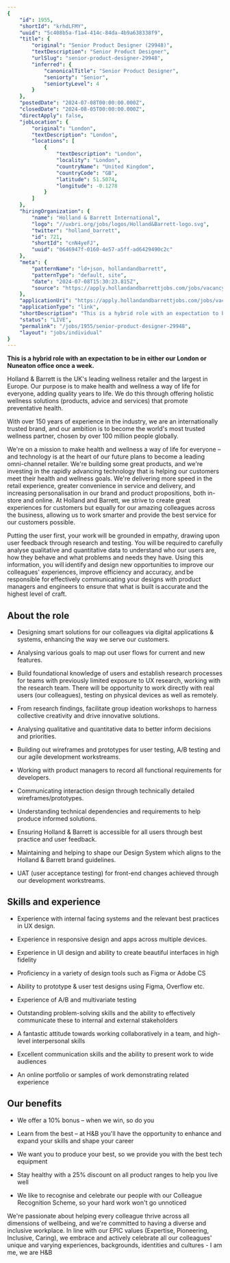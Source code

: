 ```yaml
---
{
	"id": 1955,
	"shortId": "krhdLFMY",
	"uuid": "5c408b5a-f1a4-414c-84da-4b9a638338f9",
	"title": {
		"original": "Senior Product Designer (29948)",
		"textDescription": "Senior Product Designer",
		"urlSlug": "senior-product-designer-29948",
		"inferred": {
			"canonicalTitle": "Senior Product Designer",
			"seniorty": "Senior",
			"seniortyLevel": 4
		}
	},
	"postedDate": "2024-07-08T00:00:00.000Z",
	"closedDate": "2024-08-05T00:00:00.000Z",
	"directApply": false,
	"jobLocation": {
		"original": "London",
		"textDescription": "London",
		"locations": [
			{
				"textDescription": "London",
				"locality": "London",
				"countryName": "United Kingdom",
				"countryCode": "GB",
				"latitude": 51.5074,
				"longitude": -0.1278
			}
		]
	},
	"hiringOrganization": {
		"name": "Holland & Barrett International",
		"logo": "//uxbri.org/jobs/logos/Holland&Barrett-logo.svg",
		"twitter": "holland_barrett",
		"id": 721,
		"shortId": "cnN4yeFJ",
		"uuid": "0646947f-0160-4e57-a5ff-ad6429490c2c"
	},
	"meta": {
		"patternName": "ld+json, hollandandbarrett",
		"patternType": "default, site",
		"date": "2024-07-08T15:30:23.815Z",
		"source": "https://apply.hollandandbarrettjobs.com/jobs/vacancy/senior-product-designer-29948-london/29927/description/?utm_source=Indeed&utm_medium=organic&utm_campaign=Indeed"
	},
	"applicationUri": "https://apply.hollandandbarrettjobs.com/jobs/vacancy/senior-product-designer-29948-london/29927/description/action/apply/?pagestamp=0ea17e05-c918-46ba-ad0b-d090bcbb7a7a&utm_source=Indeed&utm_medium=organic&utm_campaign=Indeed",
	"applicationType": "link",
	"shortDescription": "This is a hybrid role with an expectation to be in either our London or Nuneaton office once a week. Holland Barrett is the UK's' leading wellness retailer and the largest in Europe. Our purpose is",
	"status": "LIVE",
	"permalink": "/jobs/1955/senior-product-designer-29948",
	"layout": "jobs/individual"
}
---
```

<p><strong>This is a hybrid role with an expectation to be in either our London or Nuneaton office once a week.</strong></p><p>Holland &amp; Barrett is the UK's leading wellness retailer and the largest in Europe. Our purpose is to make health and wellness a way of life for everyone, adding quality years to life. We do this through offering holistic wellness solutions (products, advice and services) that promote preventative health.</p><p>With over 150 years of experience in the industry, we are an internationally trusted brand, and our ambition is to become the world's most trusted wellness partner, chosen by over 100 million people globally.</p><p>We're on a mission to make health and wellness a way of life for everyone – and technology is at the heart of our future plans to become a leading omni-channel retailer. We're building some great products, and we're investing in the rapidly advancing technology that is helping our customers meet their health and wellness goals. We're delivering more speed in the retail experience, greater convenience in service and delivery, and increasing personalisation in our brand and product propositions, both in-store and online. At Holland and Barrett, we strive to create great experiences for customers but equally for our amazing colleagues across the business, allowing us to work smarter and provide the best service for our customers possible.&nbsp;</p><p>Putting the user first, your work will be grounded in empathy, drawing upon user feedback through research and testing. You will be required to carefully analyse qualitative and quantitative data to understand who our users are, how they behave and what problems and needs they have. Using this information, you will identify and design new opportunities to improve our colleagues' experiences, improve efficiency and accuracy, and be responsible for effectively communicating your designs with product managers and engineers to ensure that what is built is accurate and the highest level of craft.&nbsp;</p><h2>About the role</h2><ul><li><p>Designing smart solutions for our colleagues via digital applications &amp; systems, enhancing the way we serve our customers.&nbsp;</p></li><li><p>Analysing various goals to map out user flows for current and new features. </p></li><li><p>Build foundational knowledge of users and establish research processes for teams with previously limited exposure to UX research, working with the research team. There will be opportunity to work directly with real users (our colleagues), testing on physical devices as well as remotely.&nbsp;</p></li><li><p>From research findings, facilitate group ideation workshops to harness collective creativity and drive innovative solutions.&nbsp;</p></li><li><p>Analysing qualitative and quantitative data to better inform decisions and priorities.  </p></li><li><p>Building out wireframes and prototypes for user testing, A/B testing and our agile development workstreams.  </p></li><li><p>Working with product managers to record all functional requirements for developers.  </p></li><li><p>Communicating interaction design through technically detailed wireframes/prototypes.  </p></li><li><p>Understanding technical dependencies and requirements to help produce informed solutions.  </p></li><li><p>Ensuring Holland &amp; Barrett is accessible for all users through best practice and user feedback.  </p></li><li><p>Maintaining and helping to shape our Design System which aligns to the Holland &amp; Barrett brand guidelines.  </p></li><li><p>UAT (user acceptance testing) for front-end changes achieved through our development workstreams. </p></li></ul><h2>Skills and experience</h2><ul><li><p>Experience with internal facing systems and the relevant best practices in UX design.&nbsp;</p></li><li><p>Experience in responsive design and apps across multiple devices.&nbsp;</p></li><li><p>Experience in UI design and ability to create beautiful interfaces in high fidelity  </p></li><li><p>Proficiency in a variety of design tools such as Figma or Adobe CS  </p></li><li><p>Ability to prototype &amp; user test designs using Figma, Overflow etc.  </p></li><li><p>Experience of A/B and multivariate testing  </p></li><li><p>Outstanding problem-solving skills and the ability to effectively communicate these to internal and external stakeholders  </p></li><li><p>A fantastic attitude towards working collaboratively in a team, and high-level interpersonal skills   </p></li><li><p>Excellent communication skills and the ability to present work to wide audiences  </p></li><li><p>An online portfolio or samples of work demonstrating related experience </p></li></ul><h2>Our benefits&nbsp;</h2><ul><li><p>We offer a 10% bonus – when we win, so do you</p></li><li><p>Learn from the best – at H&amp;B you'll have the opportunity to enhance and expand your skills and shape your career</p></li><li><p>We want you to produce your best, so we provide you with the best tech equipment</p></li><li><p>Stay healthy with a 25% discount on all product ranges to help you live well</p></li><li><p>We like to recognise and celebrate our people with our Colleague Recognition Scheme, so your hard work won't go unnoticed</p></li></ul><p>We're passionate about helping every colleague thrive across all dimensions of wellbeing, and we're committed to having a diverse and inclusive workplace. In line with our EPIC values (Expertise, Pioneering, Inclusive, Caring), we embrace and actively celebrate all our colleagues' unique and varying experiences, backgrounds, identities and cultures - I am me, we are H&amp;B</p>
